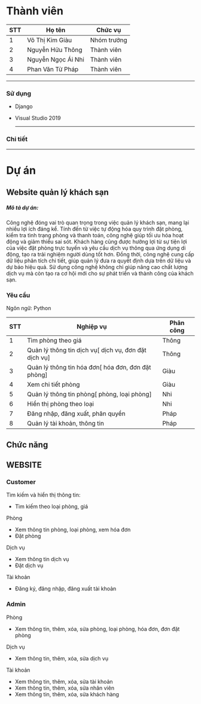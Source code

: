 # Thành viên

| STT | Họ tên                     | Chức vụ     |
|-----|----------------------------|-------------|
| 1   | Võ Thị Kim Giàu            | Nhóm trưởng |
| 2   | Nguyễn Hữu Thông           | Thành viên  |
| 3   | Nguyễn Ngọc Ái Nhi         | Thành viên  |
| 4   | Phan Văn Từ Pháp           | Thành viên  |

-----------------------------------------------
### Sử dụng
- Django
- Visual Studio 2019
 
  -----------------------------------------------
### Chi tiết

-----------------------------------------------
# Dự án

## Website quản lý khách sạn
<h5>Mô tả dự án: </h5>
<p>Công nghệ đóng vai trò quan trọng trong việc quản lý khách sạn, mang lại nhiều lợi ích đáng kể. Tính đến từ việc tự động hóa quy trình đặt phòng, kiểm tra tình trạng phòng và thanh toán, công nghệ giúp tối ưu hóa hoạt động và giảm thiểu sai sót. Khách hàng cũng được hưởng lợi từ sự tiện lợi của việc đặt phòng trực tuyến và yêu cầu dịch vụ thông qua ứng dụng di động, tạo ra trải nghiệm người dùng tốt hơn. Đồng thời, công nghệ cung cấp dữ liệu phân tích chi tiết, giúp quản lý đưa ra quyết định dựa trên dữ liệu và dự báo hiệu quả. Sử dụng công nghệ không chỉ giúp nâng cao chất lượng dịch vụ mà còn tạo ra cơ hội mới cho sự phát triển và thành công của khách sạn.</p>

### Yêu cầu
<p>Ngôn ngữ: Python</p>

| STT | Nghiệp vụ                                                                 | Phân công                |
|-----|---------------------------------------------------------------------------|--------------------------|
| 1   | Tìm phòng theo giá                                                        |        Thông             |
| 2   | Quản lý thông tin dịch vụ[ dịch vụ, đơn đặt dịch vụ]                      |        Thông             |
| 3   | Quản lý thông tin hóa đơn[ hóa đơn, đơn đặt phòng]                        |        Giàu              |
| 4   | Xem chi tiết phòng                                                        |        Giàu              |
| 5   | Quản lý thông tin phòng[ phòng, loại phòng]                               |        Nhi               |
| 6   | Hiển thị phòng theo loại                                                  |        Nhi               |
| 7   | Đăng nhập, đăng xuất, phân quyền                                          |        Pháp              |
| 8   | Quản lý tài khoản, thông tin                                              |        Pháp              |

## Chức năng

## WEBSITE
### Customer

<p>Tìm kiếm và hiển thị thông tin:</p>
<ul>
  <li>Tìm kiếm theo loại phòng, giá</li>
</ul>
<p>
  Phòng
</p>
<ul>
  <li>Xem thông tin phòng, loại phòng, xem hóa đơn</li>
	<li>Đặt phòng</li>
</ul>
<p>
  Dịch vụ
</p>
<ul>
  <li>Xem thông tin dịch vụ</li>
	<li>Đặt dịch vụ</li>
</ul>
<p>
 Tài khoản
</p>
<ul>
  <li>Đăng ký, đăng nhập, đăng xuất tài khoản</li>
</ul>

### Admin

<p>
  Phòng
</p>
<ul>
  <li>Xem thông tin, thêm, xóa, sửa phòng, loại phòng, hóa đơn, đơn đặt phòng</li>
</ul>
<p>
  Dịch vụ
</p>
<ul>
  <li>Xem thông tin, thêm, xóa, sửa dịch vụ</li>
</ul>
<p>
 Tài khoản
</p>
<ul>
  <li>Xem thông tin, thêm, xóa, sửa tài khoản</li>
  <li>Xem thông tin, thêm, xóa, sửa nhân viên</li>
  <li>Xem thông tin, thêm, xóa, sửa khách hàng</li>
</ul>
